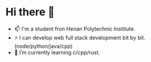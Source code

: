 # Hi there 👋

- 📫 I'm a student fron Henan Polytechnic Institute.
- ⚡ I can develop web full stack development bit by bit. (node/python/java/cpp)
- 🌱 I’m currently learning c/cpp/rust.
